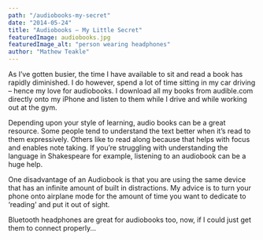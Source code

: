 ```yaml
---
path: "/audiobooks-my-secret"
date: "2014-05-24"
title: "Audiobooks – My Little Secret"
featuredImage: audiobooks.jpg
featuredImage_alt: "person wearing headphones"
author: "Mathew Teakle"
---
```


As I’ve gotten busier, the time I have available to sit and read a book has rapidly diminished. I do however, spend a lot of time sitting in my car driving – hence my love for audiobooks. I download all my books from audible.com directly onto my iPhone and listen to them while I drive and while working out at the gym.

Depending upon your style of learning, audio books can be a great resource. Some people tend to understand the text better when it’s read to them expressively. Others like to read along because that helps with focus and enables note taking. If you’re struggling with understanding the language in Shakespeare for example, listening to an audiobook can be a huge help.

One disadvantage of an Audiobook is that you are using the same device that has an infinite amount of built in distractions. My advice is to turn your phone onto airplane mode for the amount of time you want to dedicate to ‘reading’ and put it out of sight.

Bluetooth headphones are great for audiobooks too, now, if I could just get them to connect properly…